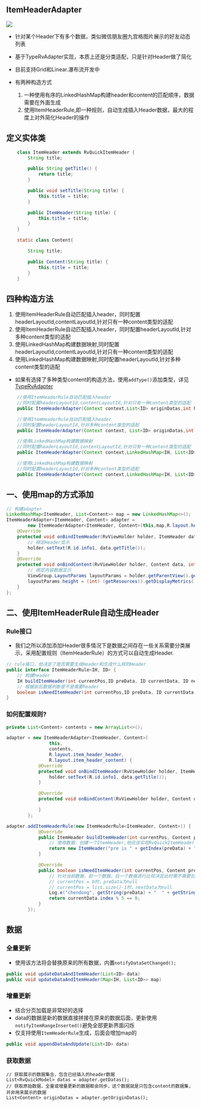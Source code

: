 ## ItemHeaderAdapter

![](http://7xtjec.com1.z0.glb.clouddn.com/item_header_small.png)

- 针对某个Header下有多个数据，类似微信朋友圈九宫格图片展示的好友动态列表

- 基于TypeRvAdapter实现，本质上还是分类适配，只是针对Header做了简化

- 目前支持Grid和Linear.瀑布流开发中

- 有两种构造方式
    1. 一种使用有序的LinkedHashMap构建header和content的匹配顺序，数据需要在外面生成
    2. 使用ItemHeaderRule,即一种规则，自动生成插入Header数据，最大的程度上对外简化Header的操作


## 定义实体类
```java
    class ItemHeader extends RvQuickItemHeader {
        String title;

        public String getTitle() {
            return title;
        }

        public void setTitle(String title) {
            this.title = title;
        }

        public ItemHeader(String title) {
            this.title = title;
        }
    }

    static class Content{

        String title;

        public Content(String title) {
            this.title = title;
        }
    }
```

## 四种构造方法

1. 使用ItemHeaderRule自动匹配插入header，同时配置headerLayoutId,contentLayoutId,针对只有一种content类型的适配
2. 使用ItemHeaderRule自动匹配插入header，同时配置headerLayoutId,针对多种content类型的适配
3. 使用LinkedHashMap构建数据映射,同时配置headerLayoutId,contentLayoutId,针对只有一种content类型的适配
4. 使用LinkedHashMap构建数据映射,同时配置headerLayoutId,针对多种content类型的适配

- 如果有选择了多种类型content的构造方法，使用`addType()`添加类型，详见[TypeRvAdapter](https://github.com/chendongMarch/QuickRv#多类型)

```java
    //使用ItemHeaderRule自动匹配插入header
    //同时配置headerLayoutId,contentLayoutId,针对只有一种content类型的适配
    public ItemHeaderAdapter(Context context,List<ID> originDatas,int headerLayoutId, int contentLayoutId)

    //使用ItemHeaderRule自动匹配插入header
    //同时配置headerLayoutId,针对多种content类型的适配
    public ItemHeaderAdapter(Context context, List<ID> originDatas,int headerLayoutId)

    //使用LinkedHashMap构建数据映射
    //同时配置headerLayoutId,contentLayoutId,针对只有一种content类型的适配
    public ItemHeaderAdapter(Context context,LinkedHashMap<IH, List<ID>> originDatas,int headerLayoutId, int contentLayoutId)

    //使用LinkedHashMap构建数据映射
    //同时配置headerLayoutId,针对多种content类型的适配
    public ItemHeaderAdapter(Context context,LinkedHashMap<IH, List<ID>> originDatas,int headerLayoutId)
```

## 一、使用map的方式添加

```java
// 构建adapter
LinkedHashMap<ItemHeader, List<Content>> map = new LinkedHashMap<>();
ItemHeaderAdapter<ItemHeader, Content> adapter =
        new ItemHeaderAdapter<ItemHeader, Content>(this,map,R.layout.header,R.layout.content) {
    @Override
    protected void onBindItemHeader(RvViewHolder holder, ItemHeader data, int pos, int type) {
        // 绑定Header显示
        holder.setText(R.id.info1, data.getTitle());
    }
    @Override
    protected void onBindContent(RvViewHolder holder, Content data, int pos, int type) {
        // 绑定内容数据显示
        ViewGroup.LayoutParams layoutParams = holder.getParentView().getLayoutParams();
        layoutParams.height = (int) (getResources().getDisplayMetrics().widthPixels / 3.0f);
    }
};
```


##  二、使用ItemHeaderRule自动生成Header

### Rule接口

- 我们之所以添加添加Header很多情况下是数据之间存在一些关系需要分类展示，采用配置规则（ItemHeaderRule）的方式可以自动生成Header.

```java
// rule接口，他决定了是否需要生成Header和生成什么样的Header
public interface ItemHeaderRule<IH, ID> {
    // 构建header
    IH buildItemHeader(int currentPos,ID preData, ID currentData, ID nextData);
    // 根据前后数据判断是不是需要header
    boolean isNeedItemHeader(int currentPos,ID preData, ID currentData, ID nextData);
}
```


### 如何配置规则?

```java
private List<Content> contents = new ArrayList<>();

adapter = new ItemHeaderAdapter<ItemHeader, Content>(
                this,
                contents,
                R.layout.item_header_header,
                R.layout.item_header_content) {
            @Override
            protected void onBindItemHeader(RvViewHolder holder, ItemHeader data, int pos, int type) {
                holder.setText(R.id.info1, data.getTitle());
            }

            @Override
            protected void onBindContent(RvViewHolder holder, Content data, int pos, int type) {

            }
        };

adapter.addItemHeaderRule(new ItemHeaderRule<ItemHeader, Content>() {
            @Override
            public ItemHeader buildItemHeader(int currentPos, Content preData, Content currentData, Content nextData) {
                // 使用数据，创建一个ItemHeader,他应该实现RvQuickItemHeader接口
                return new ItemHeader("pre is " + getIndex(preData) + " current is " + getIndex(currentData) + " next is " + getIndex(nextData));
            }

            @Override
            public boolean isNeedItemHeader(int currentPos, Content preData, Content currentData, Content nextData) {
                // 针对当前数据，前一个数据，后一个数据进行比较决定此时需不需要创建Header
                // currentPos = 0时，preData为null
                // currentPos = list.size()-1时，nextData为null
                Log.e("chendong", getString(preData) + "  " + getString(currentData) + "  " + getString(nextData));
                return currentData.index % 5 == 0;
            }
        });
```


## 数据

### 全量更新
- 使用该方法将会替换原来的所有数据，内置`notifyDataSetChanged();`

```java
public void updateDataAndItemHeader(List<ID> data)
public void updateDataAndItemHeader(Map<IH, List<ID>> map)
```

### 增量更新
- 结合分页加载是非常好的选择
- data的数据是新的数据直接拼接在原来的数据后面，更新使用`notifyItemRangeInserted()`避免全部更新界面闪烁
- 仅支持使用`ItemHeaderRule`生成，后面会增加map的

```java
public void appendDataAndUpdate(List<ID> data)
```


### 获取数据
```
// 获取展示的数据集合，包含已经插入的header数据
List<RvQuickModel> datas = adapter.getDatas();
// 获取原始数据，全量或增量更新的数据都会同步，这个数据就是只包含content的数据集，并非用来展示的数据
List<Content> originDatas = adapter.getOriginDatas();
```




